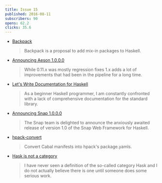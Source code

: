```yaml
---
title: Issue 15
published: 2016-08-11
subscribers: 90
opens: 62.2
clicks: 35.6
---
```


-   [Backpack](https://github.com/ezyang/ghc-proposals/blob/9bdb9de01b2853298efa9b154f7af94db8bbc215/proposals/0000-backpack.rst)

    > Backpack is a proposal to add mix-in packages to Haskell.

-   [Announcing Aeson 1.0.0.0](https://mail.haskell.org/pipermail/haskell-cafe/2016-August/124570.html)

    > While 0.11.x was mostly regression fixes 1.x adds a lot of improvements that had been in the pipeline for a long time.

-   [Let's Write Documentation for Haskell](http://lwm.github.io/posts/html/document-haskell.html)

    > As a beginner Haskell programmer, I am constantly confronted with a lack of comprehensive documentation for the standard library.

-   [Announcing Snap 1.0.0.0](http://snapframework.com/blog/2016/08/07/snap-1.0-released)

    > The Snap team is delighted to announce the anxiously awaited release of version 1.0 of the Snap Web Framework for Haskell.

-   [hpack-convert](https://github.com/yamadapc/hpack-convert/tree/7138ca4df24a47c7d6ee9956b7f926dead270ca6)

    > Convert Cabal manifests into hpack's package.yamls.

-   [Hask is not a category](http://math.andrej.com/2016/08/06/hask-is-not-a-category/)

    > I have never seen a definition of the so-called category Hask and I do not actually believe there is one until someone does some serious work.
